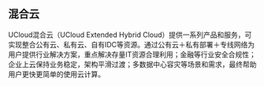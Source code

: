

## 混合云

UCloud混合云（UCloud Extended Hybrid
Cloud）提供一系列产品和服务，可实现整合公有云、私有云、自有IDC等资源。通过公有云＋私有部署＋专线网络为用户提供行业解决方案，重点解决存量IT资源合理利用；金融等行业安全合规性；企业上云保持业务稳定，架构平滑过渡；多数据中心容灾等场景和需求，最终帮助用户更快更简单的使用云计算。
